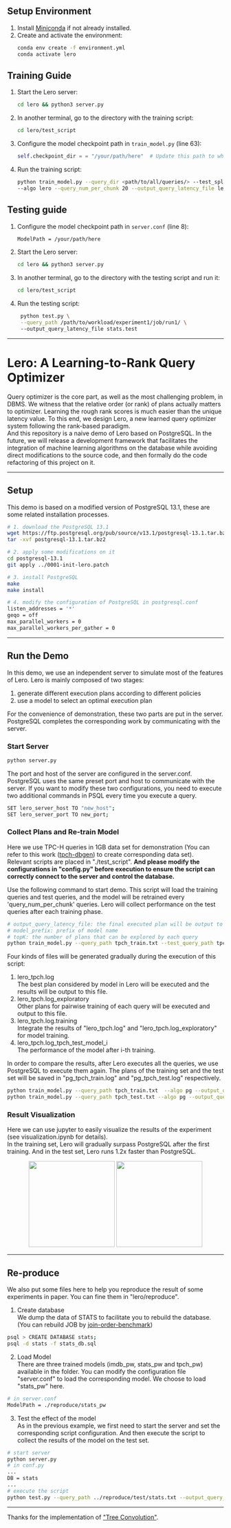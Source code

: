 ## Setup Environment
1. Install [Miniconda](https://docs.conda.io/en/latest/miniconda.html) if not already installed.
2. Create and activate the environment:
   ```bash
   conda env create -f environment.yml
   conda activate lero
   ```

## Training Guide

1. Start the Lero server:
   ```bash
   cd lero && python3 server.py
   ```

2. In another terminal, go to the directory with the training script:
    ```bash
    cd lero/test_script
    ```

3. Configure the model checkpoint path in `train_model.py` (line 63):
   ```python
   self.checkpoint_dir = = "/your/path/here"  # Update this path to where you wish for the checkpoints to be saved
   ```

4. Run the training script:
   ```bash
   python train_model.py --query_dir <path/to/all/queries/> --test_split 0.2 \ 
   --algo lero --query_num_per_chunk 20 --output_query_latency_file lero_job.log --model_prefix job_test_model --topK 3
   ```

## Testing guide

1. Configure the model checkpoint path in `server.conf` (line 8):
   ```bash
   ModelPath = /your/path/here
   ```

2. Start the Lero server:
   ```bash
   cd lero && python3 server.py
   ```

2. In another terminal, go to the directory with the testing script and run it:
    ```bash
    cd lero/test_script
    ```

4. Run the testing script:
   ```bash
    python test.py \
    --query_path /path/to/workload/experiment1/job/run1/ \ 
    --output_query_latency_file stats.test
   ```

---

# Lero: A Learning-to-Rank Query Optimizer
Query optimizer is the core part, as well as the most challenging problem, in DBMS. 
We witness that the relative order (or rank) of plans actually matters to optimizer. Learning the rough rank scores is much easier than the unique latency value. To this end, we design Lero, a new learned query optimizer system following the rank-based paradigm.  
And this repository is a naive demo of Lero based on PostgreSQL. In the future, we will release a development framework that facilitates the integration of machine learning algorithms on the database while avoiding direct modifications to the source code, and then formally do the code refactoring of this project on it. 

---
## Setup

This demo is based on a modified version of PostgreSQL 13.1, these are some related installation processes.

```bash
# 1. download the PostgreSQL 13.1  
wget https://ftp.postgresql.org/pub/source/v13.1/postgresql-13.1.tar.bz2
tar -xvf postgresql-13.1.tar.bz2

# 2. apply some modifications on it
cd postgresql-13.1
git apply ../0001-init-lero.patch

# 3. install PostgreSQL
make
make install

# 4. modify the configuration of PostgreSQL in postgresql.conf
listen_addresses = '*'
geqo = off
max_parallel_workers = 0
max_parallel_workers_per_gather = 0
```
---

## Run the Demo
In this demo, we use an independent server to simulate most of the features of Lero.
Lero is mainly composed of two stages:   

1. generate different execution plans according to different policies  
2. use a model to select an optimal execution plan

For the convenience of demonstration, these two parts are put in the server. PostgreSQL completes the corresponding work by communicating with the server.


### Start Server
```bash
python server.py
```
The port and host of the server are configured in the server.conf. 
PostgreSQL uses the same preset port and host to communicate with the server.
If you want to modify these two configurations, you need to execute two additional commands in PSQL every time you execute a query.
```bash
SET lero_server_host TO "new_host";
SET lero_server_port TO new_port;
```


### Collect Plans and Re-train Model
Here we use TPC-H queries in 1GB data set for demonstration (You can refer to this work ([tpch-dbgen](https://github.com/electrum/tpch-dbgen)) to create corresponding data set).  
Relevant scripts are placed in "./test_script". 
**And please modify the configurations in "config.py" before execution to ensure the script can correctly connect to the server and control the database.**

Use the following command to start demo. 
This script will load the training queries and test queries, and the model will be retrained every 'query_num_per_chunk' queries. Lero will collect performance on the test queries after each training phase.

```bash
# output_query_latency_file: the final executed plan will be output to this file
# model_prefix: prefix of model name
# topK: the number of plans that can be explored by each query
python train_model.py --query_path tpch_train.txt --test_query_path tpch_test.txt --algo lero --query_num_per_chunk 20 --output_query_latency_file lero_tpch.log --model_prefix tpch_test_model --topK 3
```
Four kinds of files will be generated gradually during the execution of this script:
1. lero_tpch.log  
    The best plan considered by model in Lero will be executed and the results will be output to this file.
2. lero_tpch.log_exploratory  
    Other plans for pairwise training of each query will be executed and output to this file.
3. lero_tpch.log.training  
    Integrate the results of "lero_tpch.log" and "lero_tpch.log_exploratory" for model training.
4. lero_tpch.log_tpch_test_model_i  
    The performance of the model after i-th training.

In order to compare the results, after Lero executes all the queries, we use PostgreSQL to execute them again.
The plans of the training set and the test set will be saved in "pg_tpch_train.log" and "pg_tpch_test.log" respectively.
```bash
python train_model.py --query_path tpch_train.txt  --algo pg --output_query_latency_file pg_tpch_train.log
python train_model.py --query_path tpch_test.txt --algo pg --output_query_latency_file pg_tpch_test.log
```

### Result Visualization
Here we can use jupyter to easily visualize the results of the experiment (see visualization.ipynb for details).  
In the training set, Lero will gradually surpass PostgreSQL after the first training.
And in the test set, Lero runs 1.2x faster than PostgreSQL.
<center class="half">
    <img src="lero/test_script/train.jpg" width="200"/>
    <img src="lero/test_script/test.jpg" width="200"/>
</center>


<!-- 
---
## Paper Citation
```bash
TODO
```
-->

---
## Re-produce
We also put some files here to help you reproduce the result of some experiments in paper. You can fine them in "lero/reproduce".  

1. Create database  
We dump the data of STATS to facilitate you to rebuild the database. (You can rebuild JOB by [join-order-benchmark](https://github.com/gregrahn/join-order-benchmark))
```bash
psql > CREATE DATABASE stats;
psql -d stats -f stats_db.sql
```

2. Load Model  
There are three trained models (imdb_pw, stats_pw and tpch_pw) available in the folder. You can modify the configuration file "server.conf" to load the corresponding model. We choose to load "stats_pw" here.
```bash
# in server.conf
ModelPath = ./reproduce/stats_pw
```

3. Test the effect of the model  
As in the previous example, we first need to start the server and set the corresponding script configuration.
And then execute the script to collect the results of the model on the test set.
```bash
# start server
python server.py
# in conf.py
...
DB = stats
...
# execute the script
python test.py --query_path ../reproduce/test/stats.txt --output_query_latency_file stats.test
```


---
Thanks for the implementation of ["Tree Convolution"](https://github.com/RyanMarcus/TreeConvolution).